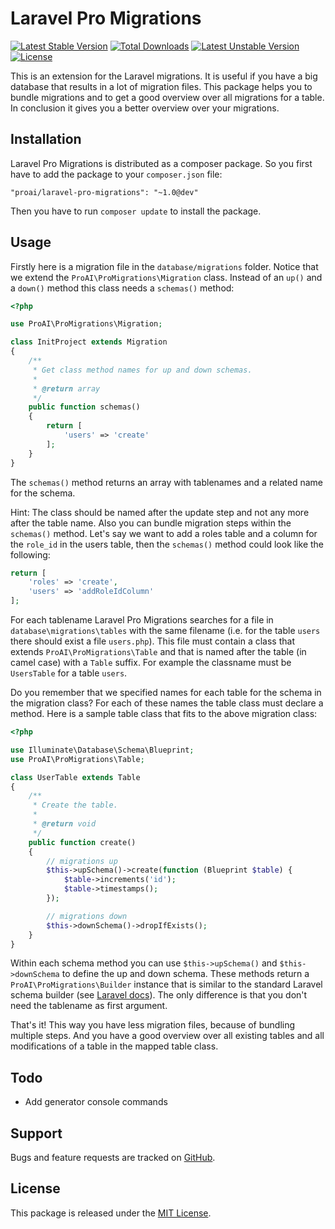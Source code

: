 # Laravel Pro Migrations

[![Latest Stable Version](https://poser.pugx.org/proai/laravel-pro-migrations/v/stable)](https://packagist.org/packages/proailaravel-pro-migrations) [![Total Downloads](https://poser.pugx.org/proai/laravel-pro-migrations/downloads)](https://packagist.org/packages/proai/laravel-pro-migrations) [![Latest Unstable Version](https://poser.pugx.org/proai/laravel-pro-migrations/v/unstable)](https://packagist.org/packages/proai/laravel-pro-migrations) [![License](https://poser.pugx.org/proai/laravel-pro-migrations/license)](https://packagist.org/packages/proai/laravel-pro-migrations)

This is an extension for the Laravel migrations. It is useful if you have a big database that results in a lot of migration files. This package helps you to bundle migrations and to get a good overview over all migrations for a table. In conclusion it gives you a better overview over your migrations.

## Installation

Laravel Pro Migrations is distributed as a composer package. So you first have to add the package to your `composer.json` file:

```
"proai/laravel-pro-migrations": "~1.0@dev"
```

Then you have to run `composer update` to install the package.

## Usage

Firstly here is a migration file in the `database/migrations` folder. Notice that we extend the `ProAI\ProMigrations\Migration` class. Instead of an `up()` and a `down()` method this class needs a `schemas()` method:

```php
<?php

use ProAI\ProMigrations\Migration;

class InitProject extends Migration
{
    /**
     * Get class method names for up and down schemas.
     *
     * @return array
     */
    public function schemas()
    {
        return [
            'users' => 'create'
        ];
    }
}

```

The `schemas()` method returns an array with tablenames and a related name for the schema.

Hint: The class should be named after the update step and not any more after the table name. Also you can bundle migration steps within the `schemas()` method. Let's say we want to add a roles table and a column for the `role_id` in the users table, then the `schemas()` method could look like the following:

```php
return [
    'roles' => 'create',
    'users' => 'addRoleIdColumn'
];

```

For each tablename Laravel Pro Migrations searches for a file in `database\migrations\tables` with the same filename (i.e. for the table `users` there should exist a file `users.php`). This file must contain a class that extends `ProAI\ProMigrations\Table` and that is named after the table (in camel case) with a `Table` suffix. For example the classname must be `UsersTable` for a table `users`.

Do you remember that we specified names for each table for the schema in the migration class? For each of these names the table class must declare a method. Here is a sample table class that fits to the above migration class:

```php
<?php

use Illuminate\Database\Schema\Blueprint;
use ProAI\ProMigrations\Table;

class UserTable extends Table
{
    /**
     * Create the table.
     *
     * @return void
     */
    public function create()
    {
        // migrations up
        $this->upSchema()->create(function (Blueprint $table) {
            $table->increments('id');
            $table->timestamps();
        });

        // migrations down
        $this->downSchema()->dropIfExists();
    }
}

```

Within each schema method you can use `$this->upSchema()` and `$this->downSchema` to define the up and down schema. These methods return a `ProAI\ProMigrations\Builder` instance that is similar to the standard Laravel schema builder (see [Laravel docs](https://laravel.com/docs/5.3/migrations)). The only difference is that you don't need the tablename as first argument.

That's it! This way you have less migration files, because of bundling multiple steps. And you have a good overview over all existing tables and all modifications of a table in the mapped table class.

## Todo

- Add generator console commands

## Support

Bugs and feature requests are tracked on [GitHub](https://github.com/proai/laravel-pro-migrations/issues).

## License

This package is released under the [MIT License](LICENSE).

